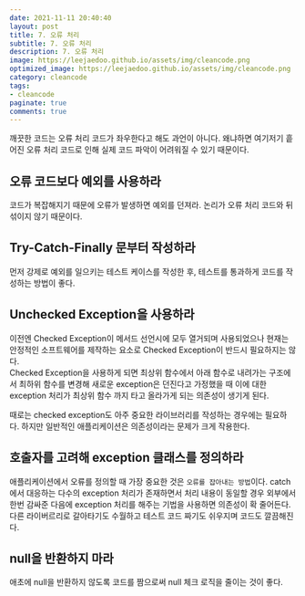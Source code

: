 ```yaml
---
date: 2021-11-11 20:40:40
layout: post
title: 7. 오류 처리
subtitle: 7. 오류 처리
description: 7. 오류 처리
image: https://leejaedoo.github.io/assets/img/cleancode.png
optimized_image: https://leejaedoo.github.io/assets/img/cleancode.png
category: cleancode
tags:
- cleancode
paginate: true
comments: true
---
```


깨끗한 코드는 오류 처리 코드가 좌우한다고 해도 과언이 아니다. 왜냐하면 여기저기 흩어진 오류 처리 코드로 인해 실제 코드 파악이 어려워질 수 있기 때문이다.

## 오류 코드보다 예외를 사용하라

코드가 복잡해지기 때문에 오류가 발생하면 예외를 던져라. 논리가 오류 처리 코드와 뒤섞이지 않기 때문이다.

## Try-Catch-Finally 문부터 작성하라

먼저 강제로 예외를 일으키는 테스트 케이스를 작성한 후, 테스트를 통과하게 코드를 작성하는 방법이 좋다.

## Unchecked Exception을 사용하라

이전엔 Checked Exception이 메서드 선언시에 모두 열거되며 사용되었으나 현재는 안정적인 소프트웨어를 제작하는 요소로 Checked Exception이 반드시 필요하지는 않다.<br>
Checked Exception을 사용하게 되면 최상위 함수에서 아래 함수로 내려가는 구조에서 최하위 함수를 변경해 새로운 exception은 던진다고 가정했을 때 이에 대한 exception 처리가 최상위 함수 까지 타고 올라가게 되는 의존성이 생기게 된다.

때로는 checked exception도 아주 중요한 라이브러리를 작성하는 경우에는 필요하다. 하지만 일반적인 애플리케이션은 의존성이라는 문제가 크게 작용한다.

## 호출자를 고려해 exception 클래스를 정의하라

애플리케이션에서 오류를 정의할 때 가장 중요한 것은 `오류를 잡아내는 방법`이다. catch에서 대응하는 다수의 exception 처리가 존재하면서 처리 내용이 동일할 경우 외부에서 한번 감싸준 다음에 exception 처리를 해주는 기법을 사용하면 의존성이 확 줄어든다.<br>
다른 라이버르리로 갈아타기도 수월하고 테스트 코드 짜기도 쉬우지며 코드도 깔끔해진다. 

## null을 반환하지 마라

애초에 null을 반환하지 않도록 코드를 짬으로써 null 체크 로직을 줄이는 것이 좋다.
